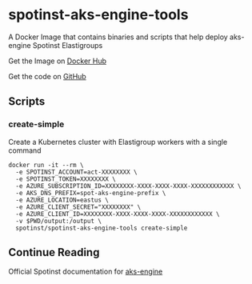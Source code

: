 # spotinst-aks-engine-tools

A Docker Image that contains binaries and scripts that help deploy
aks-engine Spotinst Elastigroups

Get the Image on [Docker Hub][dockerhub-url]

Get the code on [GitHub][github-url]

## Scripts

### create-simple

Create a Kubernetes cluster with Elastigroup workers with a single
command

```
docker run -it --rm \
  -e SPOTINST_ACCOUNT=act-XXXXXXXX \
  -e SPOTINST_TOKEN=XXXXXXXX \
  -e AZURE_SUBSCRIPTION_ID=XXXXXXXX-XXXX-XXXX-XXXX-XXXXXXXXXXXX \
  -e AKS_DNS_PREFIX=spot-aks-engine-prefix \
  -e AZURE_LOCATION=eastus \
  -e AZURE_CLIENT_SECRET="XXXXXXXX" \
  -e AZURE_CLIENT_ID=XXXXXXXX-XXXX-XXXX-XXXX-XXXXXXXXXXXX \
  -v $PWD/output:/output \
  spotinst/spotinst-aks-engine-tools create-simple
```

## Continue Reading

Official Spotinst documentation for [aks-engine][spotinstapi-url]

[dockerhub-url]: https://hub.docker.com/r/spotinst/spotinst-aks-engine-tools
[github-url]: https://github.com/spotinst/spotinst-aks-engine-tools
[spotinstapi-url]: https://api.spotinst.com/container-management/kubernetes/aks-engine/
